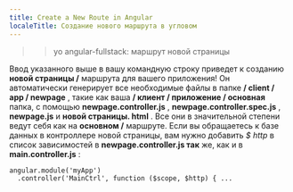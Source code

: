 ```yaml
---
title: Create a New Route in Angular
localeTitle: Создание нового маршрута в угловом
---
```

> > yo angular-fullstack: маршрут новой страницы

Ввод указанного выше в вашу командную строку приведет к созданию **новой страницы /** маршрута для вашего приложения! Он автоматически генерирует все необходимые файлы в папке **/ client / app / newpage** , такие как ваша **/ клиент / приложение / основная** папка, с помощью **newpage.controller.js** , **newpage.controller.spec.js** , **newpage.js** и **новой страницы. html** . Все они в значительной степени ведут себя как на **основном /** маршруте. Если вы обращаетесь к базе данных в контроллере новой страницы, вам нужно добавить _$ http_ в список зависимостей в **newpage.controller.js так** же, как и в **main.controller.js** :
```
angular.module('myApp') 
  .controller('MainCtrl', function ($scope, $http) { ... 

```